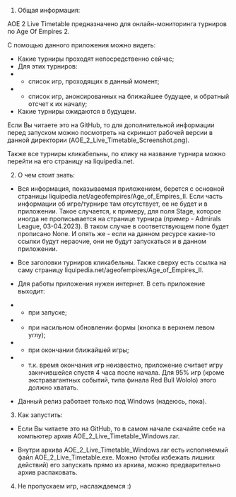 1. Общая информация:

AOE 2 Live Timetable предназначено для онлайн-мониторинга турниров по Age Of Empires 2.

С помощью данного приложения можно видеть:
- Какие турниры проходят непосредственно сейчас;
- Для этих турниров:
- - список игр, проходящих в данный момент;
- - список игр, анонсированных на ближайшее будущее, и обратный отсчет к их началу;
- Какие турниры ожидаются в будущем.

Если Вы читаете это на GitHub, то для дополнительной информации перед запуском можно посмотреть на скриншот рабочей версии в данной директории (AOE_2_Live_Timetable_Screenshot.png).

Также все турниры кликабельны, по клику на название турнира можно перейти на его страницу на liquipedia.net.

2. О чем стоит знать:

- Вся информация, показываемая приложением, берется с основной страницы
liquipedia.net/ageofempires/Age_of_Empires_II. Если часть информации об игре/турнире там отсутствует, ее не будет и в приложении. Такое случается, к примеру, для поля Stage, которое иногда не прописывается на странице турнира (пример - Admirals League, 03-04.2023). В таком случае в соответствующем поле будет прописано None. И опять же - если на данном ресурсе какие-то ссылки будут нераочие, они не будут запускаться и в данном приложении.

- Все заголовки турниров кликабельны. Также сверху есть ссылка на саму страницу liquipedia.net/ageofempires/Age_of_Empires_II.

- Для работы приложения нужен интернет. В сеть приложение выходит:
- - при запуске;
- - при насильном обновлении формы (кнопка в верхнем левом углу);
- - при окончании ближайшей игры;
- - т.к. время окончания игр неизвестно, приложение считает игру закнчившейся спустя 4 часа после начала. Для 95% игр (кроме экстравагантных событий, типа финала Red Bull Wololo) этого должно хватать.

- Данный релиз работает только под Windows (надеюсь, пока).

3. Как запустить:

- Если Вы читаете это на GitHub, то в самом начале скачайте себе на компьютер архив AOE_2_Live_Timetable_Windows.rar.

- Внутри архива AOE_2_Live_Timetable_Windows.rar есть исполняемый файл AOE_2_Live_Timetable.exe. Можно (чтобы избежать лишних действий) его запускать прямо из архива, можно предварительно архив распаковать.

4. Не пропускаем игр, наслаждаемся :)
